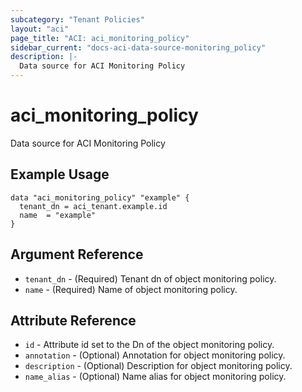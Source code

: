 ```yaml
---
subcategory: "Tenant Policies"
layout: "aci"
page_title: "ACI: aci_monitoring_policy"
sidebar_current: "docs-aci-data-source-monitoring_policy"
description: |-
  Data source for ACI Monitoring Policy
---
```


# aci_monitoring_policy #
Data source for ACI Monitoring Policy

## Example Usage ##

```hcl
data "aci_monitoring_policy" "example" {
  tenant_dn = aci_tenant.example.id
  name  = "example"
}
```


## Argument Reference ##
* `tenant_dn` - (Required) Tenant dn of object monitoring policy.
* `name` - (Required) Name of object monitoring policy.


## Attribute Reference

* `id` - Attribute id set to the Dn of the object monitoring policy.
* `annotation` - (Optional) Annotation for object monitoring policy.
* `description` - (Optional) Description for object monitoring policy.
* `name_alias` - (Optional) Name alias for object monitoring policy.
